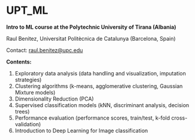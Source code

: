 # UPT_ML

**Intro to ML course at the Polytechnic University of Tirana (Albania)**

Raul Benitez, Universitat Politècnica de Catalunya (Barcelona, Spain)

Contact: raul.benitez@upc.edu

**Contents:**

1. Exploratory data analysis (data handling and visualization, imputation strategies) 
2. Clustering algorithms (k-means, agglomerative clustering, Gaussian Mixture models)
3. Dimensionality Reduction (PCA)
4. Supervised classification models (kNN, discriminant analysis, decision trees)
5. Performance evaluation (performance scores, train/test, k-fold cross-validation)
6. Introduction to Deep Learning for Image classification 

